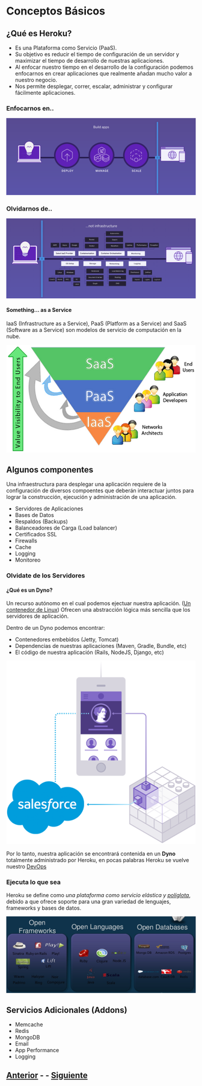 # Conceptos Básicos

## ¿Qué es Heroku?

* Es una Plataforma como Servicio (PaaS).
* Su objetivo es reducir el tiempo de configuración de un servidor y maximizar el tiempo de desarrollo de nuestras aplicaciones.
* Al enfocar nuestro tiempo en el desarrollo de la configuración podemos enfocarnos en crear aplicaciones que realmente añadan mucho valor a nuestro negocio.
* Nos permite desplegar, correr, escalar, administrar y configurar fácilmente aplicaciones.

### Enfocarnos en..

![Focus](assets/focuson.png)

### Olvidarnos de..

![Forget](assets/forgetthis.png)

#### Something... as a Service

IaaS (Infrastructure as a Service), PaaS (Platform as a Service) and SaaS (Software as a Service) son modelos de servicio de computación en la nube.

![As A Service](assets/iaas-paas-saas.jpg)

## Algunos componentes

Una infraestructura para desplegar una aplicación requiere de la configuración de diversos compoentes que deberán interactuar juntos para lograr la construcción, ejecución y administración de una aplicación.
* Servidores de Aplicaciones
* Bases de Datos
* Respaldos (Backups)
* Balanceadores de Carga (Load balancer)
* Certificados SSL
* Firewalls
* Cache
* Logging
* Monitoreo

### Olvidate de los Servidores

#### ¿Qué es un Dyno?

Un recurso autónomo en el cual podemos ejectuar nuestra aplicación. ([Un contenedor de Linux](https://linuxcontainers.org/)) Ofrecen una abstracción lógica más sencilla que los servidores de aplicación.

Dentro de un Dyno podemos encontrar:
* Contenedores embebidos (Jetty, Tomcat)
* Dependencias de nuestras aplicaciones (Maven, Gradle, Bundle, etc)
* El código de nuestra aplicación (Rails, NodeJS, Django, etc)

![Heroku Dyno](assets/herokudyno.png)

Por lo tanto, nuestra aplicación se encontrará contenida en un **Dyno** totalmente administrado por Heroku, en pocas palabras Heroku se vuelve nuestro [DevOps](https://es.wikipedia.org/wiki/DevOps)

### Ejecuta lo que sea

Heroku se define como *una plataforma como servicio elástica y [políglota](https://es.wikipedia.org/wiki/Pol%C3%ADglota)*, debido a que ofrece soporte para una gran variedad de lenguajes, frameworks y bases de datos.

![Heroku Polyglot](assets/herokupolyglot.png)

## Servicios Adicionales (Addons)

* Memcache
* Redis
* MongoDB
* Email
* App Performance
* Logging

## [Anterior](PAGE1.md) - - [Siguiente](PAGE3.md)
